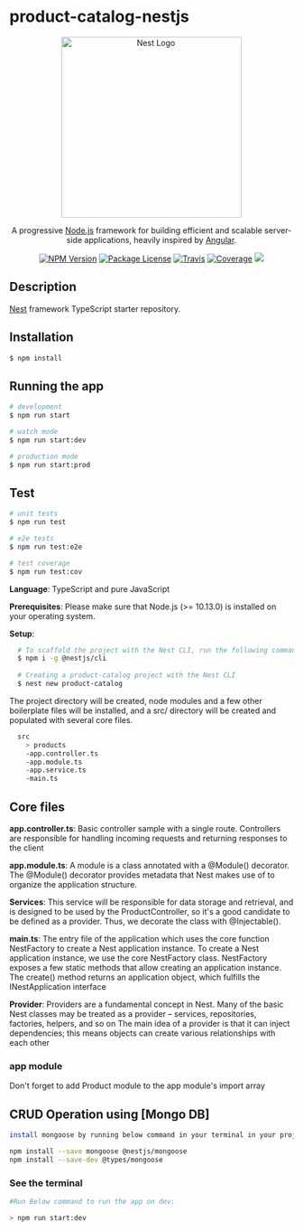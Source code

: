 # product-catalog-nestjs

<p align="center">
  <a href="http://nestjs.com/" target="blank"><img src="https://nestjs.com/img/logo_text.svg" width="320" alt="Nest Logo" /></a>
</p>

[travis-image]: https://api.travis-ci.org/nestjs/nest.svg?branch=master
[travis-url]: https://travis-ci.org/nestjs/nest
[linux-image]: https://img.shields.io/travis/nestjs/nest/master.svg?label=linux
[linux-url]: https://travis-ci.org/nestjs/nest
  
<p align="center">A progressive <a href="http://nodejs.org" target="blank">Node.js</a> framework for building efficient and scalable server-side applications, heavily inspired by <a href="https://angular.io" target="blank">Angular</a>.</p>
<p align="center">
<a href="https://www.npmjs.com/~nestjscore"><img src="https://img.shields.io/npm/v/@nestjs/core.svg" alt="NPM Version" /></a>
<a href="https://www.npmjs.com/~nestjscore"><img src="https://img.shields.io/npm/l/@nestjs/core.svg" alt="Package License" /></a>
<a href="https://travis-ci.org/nestjs/nest"><img src="https://api.travis-ci.org/nestjs/nest.svg?branch=master" alt="Travis" /></a>
<a href="https://coveralls.io/github/nestjs/nest?branch=master"><img src="https://coveralls.io/repos/github/nestjs/nest/badge.svg?branch=master#5" alt="Coverage" /></a>
<a href="https://twitter.com/ishailesh18"><img src="https://img.shields.io/twitter/follow/ishailesh18.svg?style=social&label=Follow"></a>
</p>
  <!--[![Backers on Open Collective](https://opencollective.com/nest/backers/badge.svg)](https://opencollective.com/nest#backer)
  [![Sponsors on Open Collective](https://opencollective.com/nest/sponsors/badge.svg)](https://opencollective.com/nest#sponsor)-->

## Description

[Nest](https://github.com/nestjs/nest) framework TypeScript starter repository.

## Installation

```bash
$ npm install
```

## Running the app

```bash
# development
$ npm run start

# watch mode
$ npm run start:dev

# production mode
$ npm run start:prod
```

## Test

```bash
# unit tests
$ npm run test

# e2e tests
$ npm run test:e2e

# test coverage
$ npm run test:cov
```

**Language**: TypeScript and pure JavaScript

**Prerequisites**: Please make sure that Node.js (>= 10.13.0) is installed on your operating system.

**Setup**:

```bash
  # To scaffold the project with the Nest CLI, run the following commands
  $ npm i -g @nestjs/cli
  
  # Creating a product-catalog project with the Nest CLI
  $ nest new product-catalog
```

The project directory will be created, node modules and a few other boilerplate files will be installed, and a src/ directory will be created and populated with several core files.

```bash
  src
    > products
    -app.controller.ts
    -app.module.ts
    -app.service.ts
    -main.ts
```

## **Core files**

**app.controller.ts**: Basic controller sample with a single route. Controllers are responsible for handling incoming requests and returning responses to the client

**app.module.ts**: A module is a class annotated with a @Module() decorator. The @Module() decorator provides metadata that Nest makes use of to organize the application structure.

**Services**: This service will be responsible for data storage and retrieval, and is designed to be used by the ProductController, so it's a good candidate to be defined as a provider. Thus, we decorate the class with @Injectable().

**main.ts**: The entry file of the application which uses the core function NestFactory to create a Nest application instance. To create a Nest application instance, we use the core NestFactory class. NestFactory exposes a few static methods that allow creating an application instance. The create() method returns an application object, which fulfills the INestApplication interface

**Provider**: Providers are a fundamental concept in Nest. Many of the basic Nest classes may be treated as a provider – services, repositories, factories, helpers, and so on
The main idea of a provider is that it can inject dependencies; this means objects can create various relationships with each other

### app module

Don't forget to add Product module to the app module's import array

## CRUD Operation using [Mongo DB]

```bash
install mongoose by running below command in your terminal in your project dir

npm install --save mongoose @nestjs/mongoose
npm install --save-dev @types/mongoose
```

### See the terminal

```bash
#Run Below command to run the app on dev:

> npm run start:dev
```
